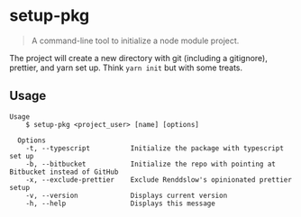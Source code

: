 # setup-pkg

> A command-line tool to initialize a node module project. 

The project will create a new directory with git (including a gitignore), prettier, and yarn set up. Think `yarn init` but with some treats.

## Usage

```
Usage
    $ setup-pkg <project_user> [name] [options]

  Options
    -t, --typescript          Initialize the package with typescript set up
    -b, --bitbucket           Initialize the repo with pointing at Bitbucket instead of GitHub
    -x, --exclude-prettier    Exclude Renddslow's opinionated prettier setup
    -v, --version             Displays current version
    -h, --help                Displays this message
```
